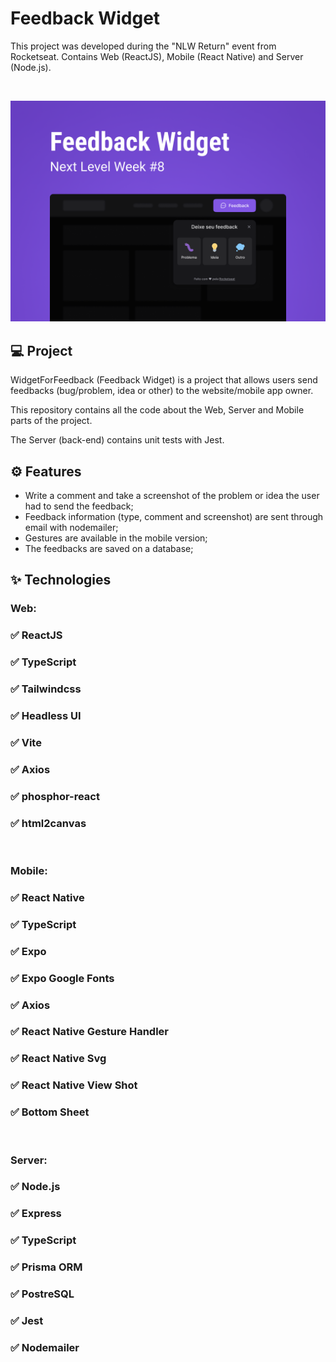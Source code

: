 # Feedback Widget

This project was developed during the "NLW Return" event from Rocketseat.
Contains Web (ReactJS), Mobile (React Native) and Server (Node.js).

<br />

![Capa do projeto Feedback Widget](./.github/images/capaFeedbackWidget.png)

## 💻 **Project**

WidgetForFeedback (Feedback Widget) is a project that allows users send feedbacks (bug/problem, idea or other) to the website/mobile app owner.

This repository contains all the code about the Web, Server and Mobile parts of the project.

The Server (back-end) contains unit tests with Jest.

## ⚙️ **Features**

- Write a comment and take a screenshot of the problem or idea the user had to send the feedback;
- Feedback information (type, comment and screenshot) are sent through email with nodemailer;
- Gestures are available in the mobile version;
- The feedbacks are saved on a database;

## ✨ **Technologies**

### **Web:**

### ✅ ReactJS

### ✅ TypeScript

### ✅ Tailwindcss

### ✅ Headless UI

### ✅ Vite

### ✅ Axios

### ✅ phosphor-react

### ✅ html2canvas

<br />

### **Mobile:**

### ✅ React Native

### ✅ TypeScript

### ✅ Expo

### ✅ Expo Google Fonts

### ✅ Axios

### ✅ React Native Gesture Handler

### ✅ React Native Svg

### ✅ React Native View Shot

### ✅ Bottom Sheet

<br />

### **Server:**

### ✅ Node.js

### ✅ Express

### ✅ TypeScript

### ✅ Prisma ORM

### ✅ PostreSQL

### ✅ Jest

### ✅ Nodemailer
